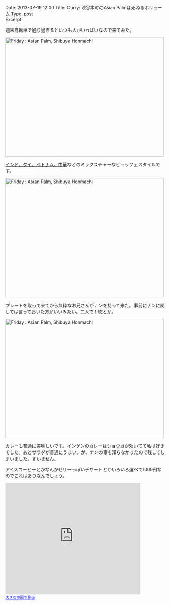Date: 2013-07-19  12:00
Title:  Curry: 渋谷本町のAsian Palmは死ねるボリューム
Type: post  
Excerpt:   

週末自転車で通り過ぎるといつも人がいっぱいなので来てみた。

<a href="http://www.flickr.com/photos/hdknr/9316989193/" title="Friday : Asian Palm, Shibuya Honmachi by hidelafoglia, on Flickr"><img src="https://farm8.staticflickr.com/7309/9316989193_4e0f31a0eb.jpg" width="500" height="375" alt="Friday : Asian Palm, Shibuya Honmachi"></a>

[インド、タイ、ベトナム、中華](http://asianpalm.net/)などのミックスチャーなビュッフェスタイルです。

<a href="http://www.flickr.com/photos/hdknr/9319777904/" title="Friday : Asian Palm, Shibuya Honmachi by hidelafoglia, on Flickr"><img src="https://farm4.staticflickr.com/3784/9319777904_f1912a5837.jpg" width="500" height="375" alt="Friday : Asian Palm, Shibuya Honmachi"></a>

プレートを取って来てから無粋なお兄さんがナンを持って来た。事前にナンに関しては言っておいた方がいいみたい。二人で１枚とか。

<a href="http://www.flickr.com/photos/hdknr/9319777486/" title="Friday : Asian Palm, Shibuya Honmachi by hidelafoglia, on Flickr"><img src="https://farm3.staticflickr.com/2835/9319777486_fe815a4e4f.jpg" width="500" height="375" alt="Friday : Asian Palm, Shibuya Honmachi"></a>

カレーも普通に美味しいです。インゲンのカレーはショウガが効いてて私は好きでした。あとサラダが普通にうまい。が、ナンの事を知らなかったので残してしまいました。すいません。

アイスコーヒーとかなんかゼリーっぽいデザートとかいろいろ選べて1000円なのでこれはありなんでしょう。

<iframe width="425" height="350" frameborder="0" scrolling="no" marginheight="0" marginwidth="0" src="https://maps.google.co.jp/maps?q=%E6%9D%B1%E4%BA%AC%E9%83%BD%E6%B8%8B%E8%B0%B7%E5%8C%BA%E6%9C%AC%E7%94%BA2-14-4&amp;ie=UTF8&amp;hq=&amp;hnear=%E6%9D%B1%E4%BA%AC%E9%83%BD%E6%B8%8B%E8%B0%B7%E5%8C%BA%E6%9C%AC%E7%94%BA%EF%BC%92%E4%B8%81%E7%9B%AE%EF%BC%91%EF%BC%94%E2%88%92%EF%BC%94&amp;gl=jp&amp;t=m&amp;z=14&amp;brcurrent=3,0x6018f32f75b81bd9:0x250ab0433dedcba4,0,0x6018f32f748b469f:0xbe79ab77ffce08e5&amp;ll=35.682149,139.681969&amp;output=embed"></iframe><br /><small><a href="https://maps.google.co.jp/maps?q=%E6%9D%B1%E4%BA%AC%E9%83%BD%E6%B8%8B%E8%B0%B7%E5%8C%BA%E6%9C%AC%E7%94%BA2-14-4&amp;ie=UTF8&amp;hq=&amp;hnear=%E6%9D%B1%E4%BA%AC%E9%83%BD%E6%B8%8B%E8%B0%B7%E5%8C%BA%E6%9C%AC%E7%94%BA%EF%BC%92%E4%B8%81%E7%9B%AE%EF%BC%91%EF%BC%94%E2%88%92%EF%BC%94&amp;gl=jp&amp;t=m&amp;z=14&amp;brcurrent=3,0x6018f32f75b81bd9:0x250ab0433dedcba4,0,0x6018f32f748b469f:0xbe79ab77ffce08e5&amp;ll=35.682149,139.681969&amp;source=embed" style="color:#0000FF;text-align:left">大きな地図で見る</a></small>
